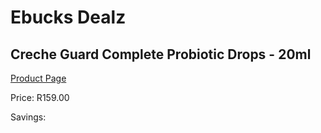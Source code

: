 
# Ebucks Dealz
## Creche Guard Complete Probiotic Drops - 20ml
[Product Page](https://www.ebucks.com/web/shop/productSelected.do?prodId=1186047235&catId=1133291653)

Price: R159.00

Savings: 


	